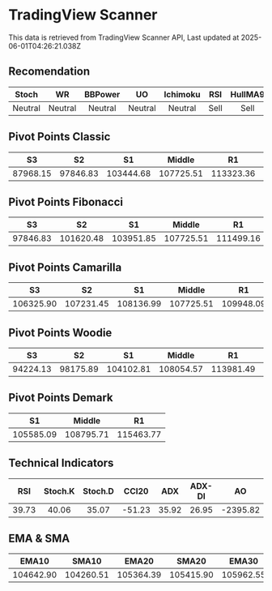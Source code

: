 # TradingView Scanner
This data is retrieved from TradingView Scanner API, Last updated at 2025-06-01T04:26:21.038Z

## Recomendation
| Stoch | WR | BBPower | UO | Ichimoku | RSI | HullMA9 |
| :---: | :---: | :---: | :---: | :---: | :---: | :---: |
| Neutral | Neutral | Neutral | Neutral | Neutral | Sell | Sell |

## Pivot Points Classic
| S3 | S2 | S1 | Middle | R1 | R2 | R3 |
| :---: | :---: | :---: | :---: | :---: | :---: | :---: |
| 87968.15 | 97846.83 | 103444.68 | 107725.51 | 113323.36 | 117604.19 | 127482.87 |

## Pivot Points Fibonacci
| S3 | S2 | S1 | Middle | R1 | R2 | R3 |
| :---: | :---: | :---: | :---: | :---: | :---: | :---: |
| 97846.83 | 101620.48 | 103951.85 | 107725.51 | 111499.16 | 113830.53 | 117604.19 |

## Pivot Points Camarilla
| S3 | S2 | S1 | Middle | R1 | R2 | R3 |
| :---: | :---: | :---: | :---: | :---: | :---: | :---: |
| 106325.90 | 107231.45 | 108136.99 | 107725.51 | 109948.09 | 110853.63 | 111759.18 |

## Pivot Points Woodie
| S3 | S2 | S1 | Middle | R1 | R2 | R3 |
| :---: | :---: | :---: | :---: | :---: | :---: | :---: |
| 94224.13 | 98175.89 | 104102.81 | 108054.57 | 113981.49 | 117933.25 | 123860.17 |

## Pivot Points Demark
| S1 | Middle | R1 |
| :---: | :---: | :---: |
| 105585.09 | 108795.71 | 115463.77 |

## Technical Indicators
| RSI | Stoch.K | Stoch.D | CCI20 | ADX | ADX-DI | AO | Mom | MACD | MACD | W.R | HullMA9 |
| :---: | :---: | :---: | :---: | :---: | :---: | :---: | :---: | :---: | :---: | :---: | :---: |
| 39.73 | 40.06 | 35.07 | -51.23 | 35.92 | 26.95 | -2395.82 | -1015.22 | -978.62 | -1032.19 | -55.92 | 104761.22 |

## EMA & SMA
| EMA10 | SMA10 | EMA20 | SMA20 | EMA30 | SMA30 | EMA50 | SMA50 | EMA100 | SMA100 | EMA200 | SMA200 |
| :---: | :---: | :---: | :---: | :---: | :---: | :---: | :---: | :---: | :---: | :---: | :---: |
| 104642.90 | 104260.51 | 105364.39 | 105415.90 | 105962.55 | 106524.56 | 106508.44 | 107407.62 | 105903.53 | 106799.05 | 102692.18 | 102895.73 |